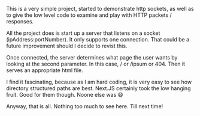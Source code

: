 This is a very simple project, started to demonstrate http sockets, as well as to give the low level code to examine and play with HTTP packets / responses.

All the project does is start up a server that listens on a socket (ipAddress:portNumber). It only supports one connection.
That could be a future improvement should I decide to revist this.

Once connected, the server determines what page the user wants by looking at the second parameter.
In this case, / or /ipsum or 404.
Then it serves an appropriate html file.

I find it fascinating, because as I am hard coding, it is very easy to see how directory structured paths are best.
Next.JS certainly took the low hanging fruit. Good for them though. Noone else was 😄

Anyway, that is all. Nothing too much to see here. Till next time!

